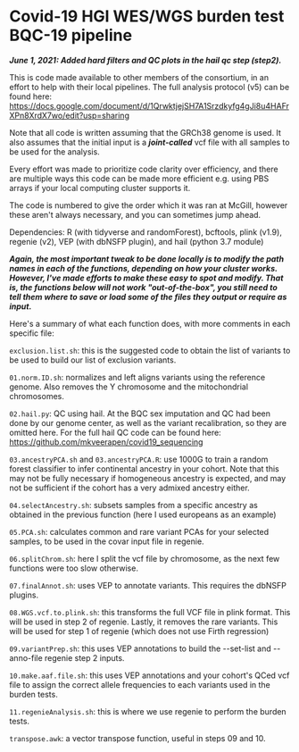 # Covid-19 HGI WES/WGS burden test BQC-19 pipeline

***June 1, 2021: Added hard filters and QC plots in the hail qc step (step2).***

This is code made available to other members of the consortium, in an effort to help with their local pipelines. The full analysis protocol (v5) can be found here: https://docs.google.com/document/d/1QrwktjejSH7A1Srzdkyfg4gJi8u4HAFrXPn8XrdX7wo/edit?usp=sharing

Note that all code is written assuming that the GRCh38 genome is used. It also assumes that the initial input is a ***joint-called*** vcf file with all samples to be used for the analysis.

Every effort was made to prioritize code clarity over efficiency, and there are multiple ways this code can be made more efficient e.g. using PBS arrays if your local computing cluster supports it.

The code is numbered to give the order which it was ran at McGill, however these aren't always necessary, and you can sometimes jump ahead.

Dependencies: R (with tidyverse and randomForest), bcftools, plink (v1.9), regenie (v2), VEP (with dbNSFP plugin), and hail (python 3.7 module)

***Again, the most important tweak to be done locally is to modify the path names in each of the functions, depending on how your cluster works. However, I've made efforts to make these easy to spot and modify. That is, the functions below will not work "out-of-the-box", you still need to tell them where to save or load some of the files they output or require as input.***

Here's a summary of what each function does, with more comments in each specific file:

`exclusion.list.sh`: this is the suggested code to obtain the list of variants to be used to build our list of exclusion variants.

`01.norm.ID.sh`: normalizes and left aligns variants using the reference genome. Also removes the Y chromosome and the mitochondrial chromosomes.

`02.hail.py`: QC using hail. At the BQC sex imputation and QC had been done by our genome center, as well as the variant recalibration, so they are omitted here. For the full hail QC code can be found here: https://github.com/mkveerapen/covid19_sequencing

`03.ancestryPCA.sh` and `03.ancestryPCA.R`: use 1000G to train a random forest classifier to infer continental ancestry in your cohort. Note that this may not be fully necessary if homogeneous ancestry is expected, and may not be sufficient if the cohort has a very admixed ancestry either.

`04.selectAncestry.sh`: subsets samples from a specific ancestry as obtained in the previous function (here I used europeans as an example)

`05.PCA.sh`: calculates common and rare variant PCAs for your selected samples, to be used in the covar input file in regenie.

`06.splitChrom.sh`: here I split the vcf file by chromosome, as the next few functions were too slow otherwise.

`07.finalAnnot.sh`: uses VEP to annotate variants. This requires the dbNSFP plugins.

`08.WGS.vcf.to.plink.sh`: this transforms the full VCF file in plink format. This will be used in step 2 of regenie. Lastly, it removes the rare variants. This will be used for step 1 of regenie (which does not use Firth regression)

`09.variantPrep.sh`: this uses VEP annotations to build the --set-list and --anno-file regenie step 2 inputs.

`10.make.aaf.file.sh`: this uses VEP annotations and your cohort's QCed vcf file to assign the correct allele frequencies to each variants used in the burden tests.

`11.regenieAnalysis.sh`: this is where we use regenie to perform the burden tests.

`transpose.awk`: a vector transpose function, useful in steps 09 and 10.
